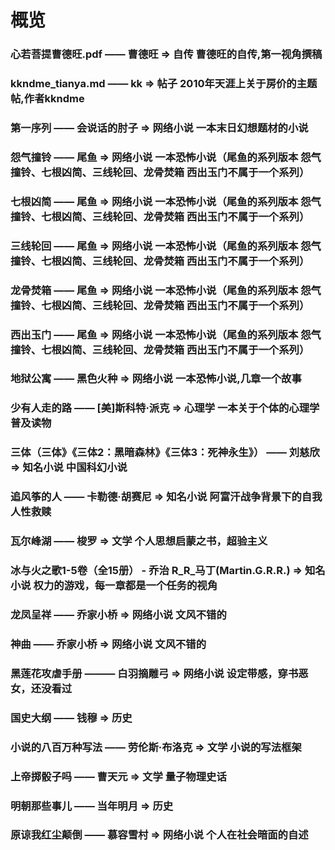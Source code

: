 # 概览

### 心若菩提曹德旺.pdf —— 曹德旺    =>  自传         曹德旺的自传,第一视角撰稿
### kkndme_tianya.md —— kk       =>  帖子         2010年天涯上关于房价的主题帖,作者kkndme
### 第一序列 —— 会说话的肘子        =>  网络小说      一本末日幻想题材的小说
### 怨气撞铃 —— 尾鱼    =>  网络小说        一本恐怖小说（尾鱼的系列版本 怨气撞铃、七根凶简、三线轮回、龙骨焚箱 西出玉门不属于一个系列）
### 七根凶简 —— 尾鱼    =>  网络小说        一本恐怖小说（尾鱼的系列版本 怨气撞铃、七根凶简、三线轮回、龙骨焚箱 西出玉门不属于一个系列）
### 三线轮回 —— 尾鱼    =>  网络小说        一本恐怖小说（尾鱼的系列版本 怨气撞铃、七根凶简、三线轮回、龙骨焚箱 西出玉门不属于一个系列）
### 龙骨焚箱 —— 尾鱼    =>  网络小说        一本恐怖小说（尾鱼的系列版本 怨气撞铃、七根凶简、三线轮回、龙骨焚箱 西出玉门不属于一个系列）
### 西出玉门 —— 尾鱼    =>  网络小说        一本恐怖小说（尾鱼的系列版本 怨气撞铃、七根凶简、三线轮回、龙骨焚箱 西出玉门不属于一个系列）
### 地狱公寓 —— 黑色火种    =>  网络小说    一本恐怖小说,几章一个故事
### 少有人走的路 —— [美]斯科特·派克     =>  心理学        一本关于个体的心理学普及读物
### 三体（三体》《三体2：黑暗森林》《三体3：死神永生》） —— 刘慈欣          =>   知名小说         中国科幻小说    
### 追风筝的人 —— 卡勒德·胡赛尼     =>    知名小说      阿富汗战争背景下的自我人性救赎  
### 瓦尔峰湖  ——  梭罗      =>      文学        个人思想启蒙之书，超验主义
### 冰与火之歌1-5卷（全15册） - 乔治 R_R_马丁(Martin.G.R.R.)    =>      知名小说         权力的游戏，每一章都是一个任务的视角 
### 龙凤呈祥     ——  乔家小桥   =>  网络小说    文风不错的
### 神曲    ——  乔家小桥    =>  网络小说    文风不错的
### 黑莲花攻虐手册 ——— 白羽摘雕弓   =>  网络小说    设定带感，穿书恶女，还没看过
### 国史大纲 —— 钱穆    =>  历史    
### 小说的八百万种写法 —— 劳伦斯·布洛克     =>  文学        小说的写法框架
### 上帝掷骰子吗 —— 曹天元      =>  文学    量子物理史话
### 明朝那些事儿 —— 当年明月    =>   历史
### 原谅我红尘颠倒 —— 慕容雪村  =>   网络小说   个人在社会暗面的自述